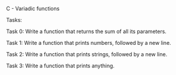 C - Variadic functions

Tasks:

Task 0:
Write a function that returns the sum of all its parameters.

Task 1:
Write a function that prints numbers, followed by a new line.

Task 2:
Write a function that prints strings, followed by a new line.

Task 3:
Write a function that prints anything.
